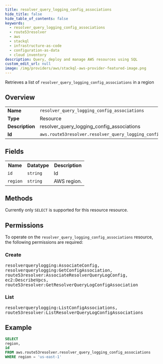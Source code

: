 ```yaml
---
title: resolver_query_logging_config_associations
hide_title: false
hide_table_of_contents: false
keywords:
  - resolver_query_logging_config_associations
  - route53resolver
  - aws
  - stackql
  - infrastructure-as-code
  - configuration-as-data
  - cloud inventory
description: Query, deploy and manage AWS resources using SQL
custom_edit_url: null
image: /img/providers/aws/stackql-aws-provider-featured-image.png
---
```

Retrieves a list of <code>resolver_query_logging_config_associations</code> in a region

## Overview
<table><tbody>
<tr><td><b>Name</b></td><td><code>resolver_query_logging_config_associations</code></td></tr>
<tr><td><b>Type</b></td><td>Resource</td></tr>
<tr><td><b>Description</b></td><td>resolver_query_logging_config_associations</td></tr>
<tr><td><b>Id</b></td><td><code>aws.route53resolver.resolver_query_logging_config_associations</code></td></tr>
</tbody></table>

## Fields
<table><tbody>
<tr><th>Name</th><th>Datatype</th><th>Description</th></tr>
<tr><td><code>id</code></td><td><code>string</code></td><td>Id</td></tr>
<tr><td><code>region</code></td><td><code>string</code></td><td>AWS region.</td></tr>

</tbody></table>

## Methods
Currently only <code>SELECT</code> is supported for this resource resource.

## Permissions

To operate on the <code>resolver_query_logging_config_associations</code> resource, the following permissions are required:

### Create
<pre>
resolverquerylogging:AssociateConfig,
resolverquerylogging:GetConfigAssociation,
route53resolver:AssociateResolverQueryLogConfig,
ec2:DescribeVpcs,
route53resolver:GetResolverQueryLogConfigAssociation</pre>

### List
<pre>
resolverquerylogging:ListConfigAssociations,
route53resolver:ListResolverQueryLogConfigAssociations</pre>


## Example
```sql
SELECT
region,
id
FROM aws.route53resolver.resolver_query_logging_config_associations
WHERE region = 'us-east-1'
```
